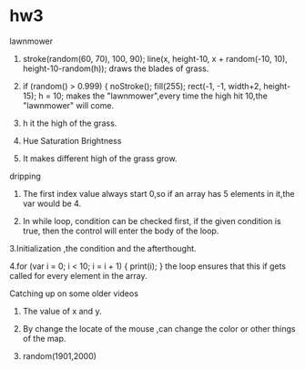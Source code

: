 # hw3
lawnmower
1.   stroke(random(60, 70), 100, 90);
     line(x, height-10, x + random(-10, 10), height-10-random(h)); draws the blades of grass.

2.  if (random() > 0.999) {
    noStroke();
    fill(255);
    rect(-1, -1, width+2, height-15);
    h = 10;
    makes the "lawnmower",every time the high hit 10,the "lawnmower" will come.
    
3.  h it the high of the grass.

4.  Hue Saturation Brightness

5.  It makes different high of the grass grow.


dripping
1.  The first index value always start 0,so if an array has 5 elements in it,the var would be 4.

2.  In while loop, condition can be checked first, if the given condition is true, then the control will enter the body of the loop.

3.Initialization ,the condition and the afterthought.

4.for (var i = 0; i < 10; i = i + 1) {
  print(i);
}    the loop ensures that this if gets called for every element in the array.

Catching up on some older videos
1.  The value of x and y.

2.  By change the locate of the mouse ,can change the color or other things of the map.

3.  random(1901,2000)
